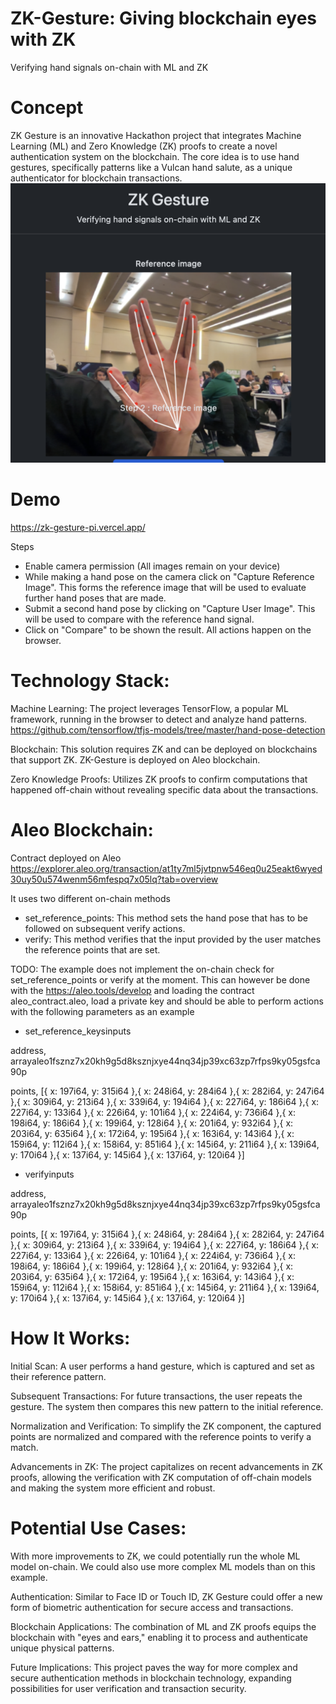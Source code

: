 # ZK-Gesture: Giving blockchain eyes with ZK
Verifying hand signals on-chain with ML and ZK

# Concept
ZK Gesture is an innovative Hackathon project that integrates Machine Learning (ML) and Zero Knowledge (ZK) proofs to create a novel authentication system on the blockchain. The core idea is to use hand gestures, specifically patterns like a Vulcan hand salute, as a unique authenticator for blockchain transactions.
![Login with a hand signal](https://github.com/rohanabraham/ZK-Gesture/blob/main/Notes/Vulcan%20Hand%20Salute%20login.png?raw=true)

# Demo
https://zk-gesture-pi.vercel.app/

Steps
- Enable camera permission (All images remain on your device)
- While making a hand pose on the camera click on "Capture Reference Image". This forms the reference image that will be used to evaluate further hand poses that are made.
- Submit a second hand pose by clicking on "Capture User Image". This will be used to compare with the reference hand signal.
- Click on "Compare" to be shown the result. All actions happen on the browser.


# Technology Stack:
Machine Learning: The project leverages TensorFlow, a popular ML framework, running in the browser to detect and analyze hand patterns. https://github.com/tensorflow/tfjs-models/tree/master/hand-pose-detection

Blockchain: This solution requires ZK and can be deployed on blockchains that support ZK. ZK-Gesture is deployed on Aleo blockchain.

Zero Knowledge Proofs: Utilizes ZK proofs to confirm computations that happened off-chain without revealing specific data about the transactions.

# Aleo Blockchain:
Contract deployed on Aleo https://explorer.aleo.org/transaction/at1ty7ml5jvtpnw546eq0u25eakt6wyed30uy50u574wenm56mfespq7x05lq?tab=overview

It uses two different on-chain methods
- set_reference_points: This method sets the hand pose that has to be followed on subsequent verify actions.
- verify: This method verifies that the input provided by the user matches the reference points that are set.

TODO: The example does not implement the on-chain check for set_reference_points or verify at the moment. This can however be done with the https://aleo.tools/develop and loading the contract aleo_contract.aleo, load a private key and should be able to perform actions with the following parameters as an example

- set_reference_keysinputs

address, arrayaleo1fsznz7x20kh9g5d8ksznjxye44nq34jp39xc63zp7rfps9ky05gsfca90p

points, [{ x: 197i64, y: 315i64 },{ x: 248i64, y: 284i64 },{ x: 282i64,  y: 247i64 },{ x: 309i64, y: 213i64 },{ x: 339i64,  y: 194i64 },{ x: 227i64, y: 186i64 },{ x: 227i64,   y: 133i64 },{ x: 226i64,  y: 101i64 },{ x: 224i64,  y: 736i64 },{ x: 198i64, y: 186i64 },{ x: 199i64, y: 128i64 },{ x: 201i64, y: 932i64 },{ x: 203i64, y: 635i64 },{ x: 172i64,  y: 195i64 },{ x: 163i64,  y: 143i64 },{ x: 159i64, y: 112i64 },{ x: 158i64, y: 851i64 },{ x: 145i64, y: 211i64 },{ x: 139i64, y: 170i64 },{ x: 137i64,  y: 145i64 },{ x: 137i64,  y: 120i64 }]

- verifyinputs

address, arrayaleo1fsznz7x20kh9g5d8ksznjxye44nq34jp39xc63zp7rfps9ky05gsfca90p

points, [{ x: 197i64, y: 315i64 },{ x: 248i64, y: 284i64 },{ x: 282i64,  y: 247i64 },{ x: 309i64, y: 213i64 },{ x: 339i64,  y: 194i64 },{ x: 227i64, y: 186i64 },{ x: 227i64,   y: 133i64 },{ x: 226i64,  y: 101i64 },{ x: 224i64,  y: 736i64 },{ x: 198i64, y: 186i64 },{ x: 199i64, y: 128i64 },{ x: 201i64, y: 932i64 },{ x: 203i64, y: 635i64 },{ x: 172i64,  y: 195i64 },{ x: 163i64,  y: 143i64 },{ x: 159i64, y: 112i64 },{ x: 158i64, y: 851i64 },{ x: 145i64, y: 211i64 },{ x: 139i64, y: 170i64 },{ x: 137i64,  y: 145i64 },{ x: 137i64,  y: 120i64 }]


# How It Works:
Initial Scan: A user performs a hand gesture, which is captured and set as their reference pattern.

Subsequent Transactions: For future transactions, the user repeats the gesture. The system then compares this new pattern to the initial reference.

Normalization and Verification: To simplify the ZK component, the captured points are normalized and compared with the reference points to verify a match.

Advancements in ZK: The project capitalizes on recent advancements in ZK proofs, allowing the verification with ZK computation of off-chain models and making the system more efficient and robust.

# Potential Use Cases:
With more improvements to ZK, we could potentially run the whole ML model on-chain. We could also use more complex ML models than on this example.

Authentication: Similar to Face ID or Touch ID, ZK Gesture could offer a new form of biometric authentication for secure access and transactions.

Blockchain Applications: The combination of ML and ZK proofs equips the blockchain with "eyes and ears," enabling it to process and authenticate unique physical patterns.

Future Implications: This project paves the way for more complex and secure authentication methods in blockchain technology, expanding possibilities for user verification and transaction security.
